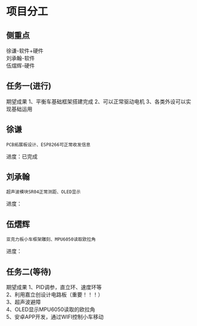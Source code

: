 # 项目分工

## 侧重点

徐谦-软件+硬件  
刘承翰-软件  
伍熠辉-硬件  

## 任务一(进行)

期望成果
    1、平衡车基础框架搭建完成
    2、可以正常驱动电机
    3、各类外设可以实现基础运用


## 徐谦
    PCB拓展板设计、ESP8266可正常收发信息
 进度：已完成

## 刘承翰
    超声波模块SR04正常测距、OLED显示
 进度：

## 伍熠辉
    亚克力板小车框架雕刻、MPU6050读取欧拉角
 进度：

## 任务二(等待)

期望成果
1、PID调参，直立环、速度环等  
2、利用嘉立创设计电路板（重要！！！）  
3、超声波避障  
4、OLED显示MPU6050读取的欧拉角  
5、安卓APP开发，通过WIFI控制小车移动  